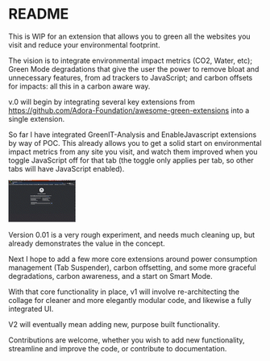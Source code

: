 # README

This is WIP for an extension that allows you to green all the websites you visit and reduce your environmental footprint.

The vision is to integrate environmental impact metrics (CO2, Water, etc); Green Mode degradations that give the user the power to remove bloat and unnecessary features, from ad trackers to JavaScript; and carbon offsets for impacts: all this in a carbon aware way.

v.0 will begin by integrating several key extensions from https://github.com/Adora-Foundation/awesome-green-extensions into a single extension. 


So far I have integrated GreenIT-Analysis and EnableJavascript extensions by way of POC. This already allows you to get a solid start on environmental impact metrics from any site you visit, and watch them improved when you toggle JavaScript off for that tab (the toggle only applies per tab, so other tabs will have JavaScript enabled).

![green mode extension in action](GreenModeExtension_AdobeExpress.gif)

Version 0.01 is a very rough experiment, and needs much cleaning up, but already demonstrates the value in the concept. 

Next I hope to add a few more core extensions around power consumption management (Tab Suspender), carbon offsetting, and some more graceful degradations, carbon awareness, and a start on Smart Mode.

With that core functionality in place, v1 will involve re-architecting the collage for cleaner and more elegantly modular code, and likewise a fully integrated UI.

V2 will eventually mean adding new, purpose built functionality.

Contributions are welcome, whether you wish to add new functionality, streamline and improve the code, or contribute to documentation.